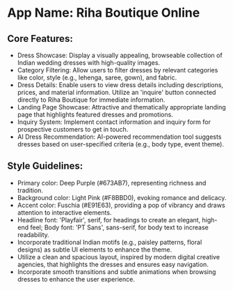 # **App Name**: Riha Boutique Online

## Core Features:

- Dress Showcase: Display a visually appealing, browseable collection of Indian wedding dresses with high-quality images.
- Category Filtering: Allow users to filter dresses by relevant categories like color, style (e.g., lehenga, saree, gown), and fabric.
- Dress Details: Enable users to view dress details including descriptions, prices, and material information. Utilize an 'inquire' button connected directly to Riha Boutique for immediate information.
- Landing Page Showcase: Attractive and thematically appropriate landing page that highlights featured dresses and promotions.
- Inquiry System: Implement contact information and inquiry form for prospective customers to get in touch.
- AI Dress Recommendation: AI-powered recommendation tool suggests dresses based on user-specified criteria (e.g., body type, event theme).

## Style Guidelines:

- Primary color: Deep Purple (#673AB7), representing richness and tradition.
- Background color: Light Pink (#F8BBD0), evoking romance and delicacy. 
- Accent color: Fuschia (#E91E63), providing a pop of vibrancy and draws attention to interactive elements.
- Headline font: 'Playfair', serif, for headings to create an elegant, high-end feel; Body font: 'PT Sans', sans-serif, for body text to increase readability.
- Incorporate traditional Indian motifs (e.g., paisley patterns, floral designs) as subtle UI elements to enhance the theme.
- Utilize a clean and spacious layout, inspired by modern digital creative agencies, that highlights the dresses and ensures easy navigation. 
- Incorporate smooth transitions and subtle animations when browsing dresses to enhance the user experience.